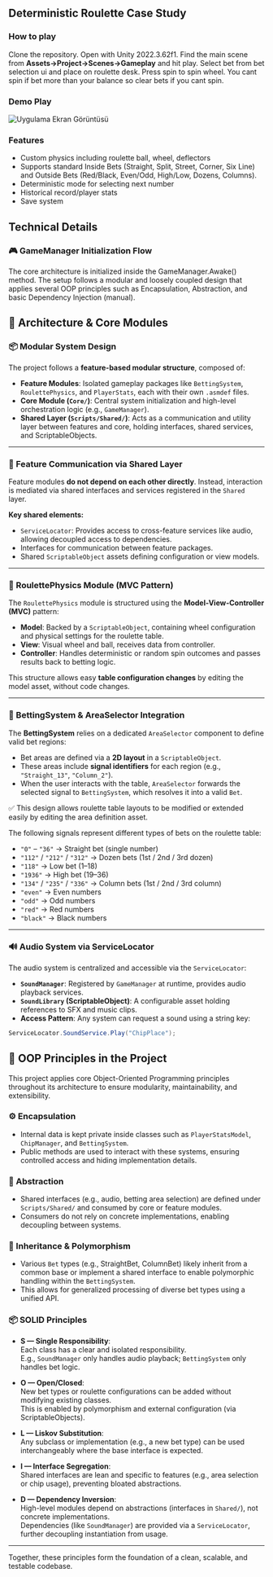 ## Deterministic Roulette Case Study

### How to play

Clone the repository. Open with Unity 2022.3.62f1. Find the main scene from **Assets->Project->Scenes->Gameplay** and hit play. Select bet from bet selection ui and place on roulette desk. Press spin to spin wheel. You cant spin if bet more than your balance so clear bets if you cant spin.


### Demo Play

![Uygulama Ekran Görüntüsü](https://via.placeholder.com/468x300?text=App+Screenshot+Here)


### Features

- Custom physics including roulette ball, wheel, deflectors
- Supports standard Inside Bets (Straight, Split, Street, Corner, Six Line) and Outside Bets (Red/Black, Even/Odd, High/Low, Dozens, Columns).
- Deterministic mode for selecting next number
- Historical record/player stats
- Save system


## Technical Details
### 🎮 GameManager Initialization Flow
The core architecture is initialized inside the GameManager.Awake() method. The setup follows a modular and loosely coupled design that applies several OOP principles such as Encapsulation, Abstraction, and basic Dependency Injection (manual).

## 🧠 Architecture & Core Modules

### 📦 Modular System Design

The project follows a **feature-based modular structure**, composed of:

- **Feature Modules**: Isolated gameplay packages like `BettingSystem`, `RoulettePhysics`, and `PlayerStats`, each with their own `.asmdef` files.
- **Core Module (`Core/`)**: Central system initialization and high-level orchestration logic (e.g., `GameManager`).
- **Shared Layer (`Scripts/Shared/`)**: Acts as a communication and utility layer between features and core, holding interfaces, shared services, and ScriptableObjects.

---

### 🧩 Feature Communication via Shared Layer

Feature modules **do not depend on each other directly**. Instead, interaction is mediated via shared interfaces and services registered in the `Shared` layer.

**Key shared elements:**

- `ServiceLocator`: Provides access to cross-feature services like audio, allowing decoupled access to dependencies.
- Interfaces for communication between feature packages.
- Shared `ScriptableObject` assets defining configuration or view models.

---

### 🎰 RoulettePhysics Module (MVC Pattern)

The `RoulettePhysics` module is structured using the **Model-View-Controller (MVC)** pattern:

- **Model**: Backed by a `ScriptableObject`, containing wheel configuration and physical settings for the roulette table.
- **View**: Visual wheel and ball, receives data from controller.
- **Controller**: Handles deterministic or random spin outcomes and passes results back to betting logic.

This structure allows easy **table configuration changes** by editing the model asset, without code changes.

---

### 🎯 BettingSystem & AreaSelector Integration

The **BettingSystem** relies on a dedicated `AreaSelector` component to define valid bet regions:

- Bet areas are defined via a **2D layout** in a `ScriptableObject`.
- These areas include **signal identifiers** for each region (e.g., `"Straight_13"`, `"Column_2"`).
- When the user interacts with the table, `AreaSelector` forwards the selected signal to `BettingSystem`, which resolves it into a valid `Bet`.

✅ This design allows roulette table layouts to be modified or extended easily by editing the area definition asset.

The following signals represent different types of bets on the roulette table:

- `"0"` – `"36"` → Straight bet (single number)
- `"112"` / `"212"` / `"312"` → Dozen bets (1st / 2nd / 3rd dozen)
- `"118"` → Low bet (1–18)
- `"1936"` → High bet (19–36)
- `"134"` / `"235"` / `"336"` → Column bets (1st / 2nd / 3rd column)
- `"even"` → Even numbers
- `"odd"` → Odd numbers
- `"red"` → Red numbers
- `"black"` → Black numbers


---

### 🔊 Audio System via ServiceLocator

The audio system is centralized and accessible via the `ServiceLocator`:

- **`SoundManager`**: Registered by `GameManager` at runtime, provides audio playback services.
- **`SoundLibrary` (ScriptableObject)**: A configurable asset holding references to SFX and music clips.
- **Access Pattern**: Any system can request a sound using a string key:

```csharp
ServiceLocator.SoundService.Play("ChipPlace");
```
## 🔄 OOP Principles in the Project

This project applies core Object-Oriented Programming principles throughout its architecture to ensure modularity, maintainability, and extensibility.

### ⚙️ Encapsulation

- Internal data is kept private inside classes such as `PlayerStatsModel`, `ChipManager`, and `BettingSystem`.
- Public methods are used to interact with these systems, ensuring controlled access and hiding implementation details.

### 🧬 Abstraction

- Shared interfaces (e.g., audio, betting area selection) are defined under `Scripts/Shared/` and consumed by core or feature modules.
- Consumers do not rely on concrete implementations, enabling decoupling between systems.

### 🧰 Inheritance & Polymorphism

- Various `Bet` types (e.g., StraightBet, ColumnBet) likely inherit from a common base or implement a shared interface to enable polymorphic handling within the `BettingSystem`.
- This allows for generalized processing of diverse bet types using a unified API.

### 📦 SOLID Principles

- **S — Single Responsibility**:  
  Each class has a clear and isolated responsibility.  
  E.g., `SoundManager` only handles audio playback; `BettingSystem` only handles bet logic.

- **O — Open/Closed**:  
  New bet types or roulette configurations can be added without modifying existing classes.  
  This is enabled by polymorphism and external configuration (via ScriptableObjects).

- **L — Liskov Substitution**:  
  Any subclass or implementation (e.g., a new bet type) can be used interchangeably where the base interface is expected.

- **I — Interface Segregation**:  
  Shared interfaces are lean and specific to features (e.g., area selection or chip usage), preventing bloated abstractions.

- **D — Dependency Inversion**:  
  High-level modules depend on abstractions (interfaces in `Shared/`), not concrete implementations.  
  Dependencies (like `SoundManager`) are provided via a `ServiceLocator`, further decoupling instantiation from usage.

---

Together, these principles form the foundation of a clean, scalable, and testable codebase.
